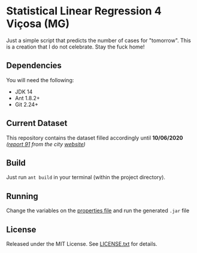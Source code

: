 # Statistical Linear Regression 4 Viçosa (MG)
Just a simple script that predicts the number of cases for "tomorrow". This is a creation that I do not celebrate. Stay the fuck home!

## Dependencies
You will need the following:
- JDK 14
- Ant 1.8.2+
- Git 2.24+

## Current Dataset
This repository contains the dataset filled accordingly until **10/06/2020** _([report 91](https://www.vicosa.mg.gov.br/abrir_arquivo.aspx/Boletim_Coronavirus_91?cdLocal=2&arquivo={ECEAC0CB-B8D7-B3D5-D373-BC8EADCB40E5}.pdf) from the city [website](https://www.vicosa.mg.gov.br/detalhe-da-materia/info/tudo-sobre-o-coronavirus-covid-19-em-vicosa-mg/82157))_

## Build
Just run ```ant build``` in your terminal (within the project directory).

## Running
Change the variables on the [properties file](dist/viçosa.properties) and run the generated ```.jar``` file

## License
Released under the MIT License. See [LICENSE.txt](LICENSE.txt) for details.
